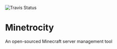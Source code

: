![Travis Status](https://travis-ci.org/Minetrocity/Minetrocity.svg?branch=master)

# Minetrocity
An open-sourced Minecraft server management tool

